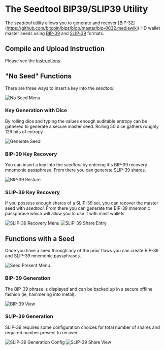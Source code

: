 # The Seedtool BIP39/SLIP39 Utility

The *seedtool* utility allows you to generate and recover [BIP-32]
(https://github.com/bitcoin/bips/blob/master/bip-0032.mediawiki) HD
wallet master seeds using
[BIP-39](https://github.com/bitcoin/bips/blob/master/bip-0039.mediawiki)
and
[SLIP-39](https://github.com/satoshilabs/slips/blob/master/slip-0039.md)
formats.

## Compile and Upload Instruction

Please see the [Instructions](doc/build.md)

## "No Seed" Functions

There are three ways to insert a key into the *seedtool*:

![No Seed Menu](doc/images/no-seed.png)

### Key Generation with Dice

By rolling dice and typing the values enough auditable entropy can be
gathered to generate a secure master seed.  Rolling 50 dice gathers
roughly 128 bits of entropy.

![Generate Seed](doc/images/generate-seed.png)

### BIP-39 Key Recovery

You can insert a key into the *seedtool* by entering it's BIP-39
recovery mnemonic passphrase.  From there you can generate SLIP-39
shares.

![BIP-39 Restore](doc/images/bip39-restore.png)

### SLIP-39 Key Recovery

If you possess enough shares of a SLIP-39 set, you can recover the
master seed with *seedtool*.  From there you can generate the BIP-39
mnemonic passphrase which will allow you to use it with most wallets.

![SLIP-39 Recovery Menu](doc/images/slip39-restore-menu.png) ![SLIP-39 Share Entry](doc/images/slip39-share-restore.png)

## Functions with a Seed

Once you have a seed through any of the prior flows you can create
BIP-39 and SLIP-39 mnemonic passphrases.

![Seed Present Menu](doc/images/seed-present.png)

### BIP-39 Generation

The BIP-39 phrase is displayed and can be backed up in a secure
offline fashion (ie, hammering into metal).

![BIP-39 View](doc/images/bip39-view.png)

### SLIP-39 Generation

SLIP-39 requires some configuration choices for total number of shares
and required number present to recover.

![SLIP-39 Generation Config](doc/images/config-slip39.png) ![SLIP-39 Share View](doc/images/slip39-share-view.png)
